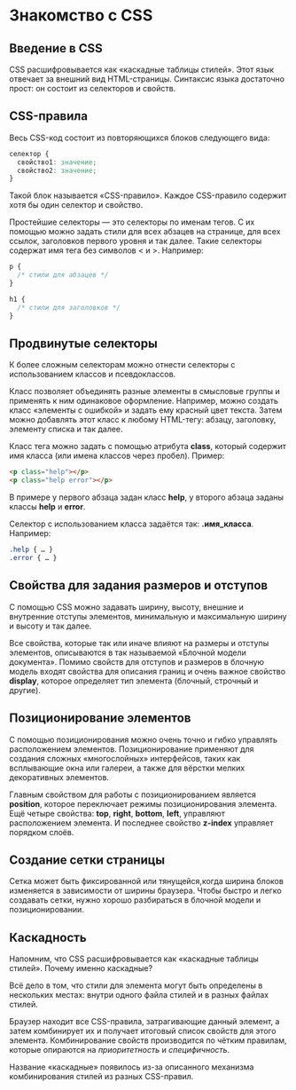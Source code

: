 # Знакомство с CSS

## Введение в CSS

CSS расшифровывается как «каскадные таблицы стилей». Этот язык отвечает за внешний вид HTML-страницы. Синтаксис языка достаточно прост: он состоит из селекторов и свойств.

## CSS-правила

Весь CSS-код состоит из повторяющихся блоков следующего вида:

```css
селектор {
  свойство1: значение;
  свойство2: значение;
}
```

Такой блок называется «CSS-правило». Каждое CSS-правило содержит хотя бы один селектор и свойство.

Простейшие селекторы — это селекторы по именам тегов. С их помощью можно задать стили для всех абзацев на странице, для всех ссылок, заголовков первого уровня и так далее. Такие селекторы содержат имя тега без символов < и >. Например:

```css
p {
  /* стили для абзацев */
}

h1 {
  /* стили для заголовков */
}

```

## Продвинутые селекторы

К более сложным селекторам можно отнести селекторы с использованием классов и псевдоклассов.

Класс позволяет объединять разные элементы в смысловые группы и применять к ним одинаковое оформление. Например, можно создать класс «элементы с ошибкой» и задать ему красный цвет текста. Затем можно добавлять этот класс к любому HTML-тегу: абзацу, заголовку, элементу списка и так далее.

Класс тега можно задать с помощью атрибута __class__, который содержит имя класса (или имена классов через пробел). Пример:

```html
<p class="help"></p>
<p class="help error"></p>
```

В примере у первого абзаца задан класс __help__, у второго абзаца заданы классы __help__ и __error__.

Селектор с использованием класса задаётся так: __.имя_класса__. Например:

```css
.help { … }
.error { … }
```

## Свойства для задания размеров и отступов

С помощью CSS можно задавать ширину, высоту, внешние и внутренние отступы элементов, минимальную и максимальную ширину и высоту и так далее.

Все свойства, которые так или иначе влияют на размеры и отступы элементов, описываются в так называемой «Блочной модели документа». Помимо свойств для отступов и размеров в блочную модель входят свойства для описания границ и очень важное свойство __display__, которое определяет тип элемента (блочный, строчный и другие).
 
## Позиционирование элементов

С помощью позиционирования можно очень точно и гибко управлять расположением элементов. Позиционирование применяют для создания сложных «многослойных» интерфейсов, таких как всплывающие окна или галереи, а также для вёрстки мелких декоративных элементов.

Главным свойством для работы с позиционированием является __position__, которое переключает режимы позиционирования элемента. Ещё четыре свойства: __top__, __right__, __bottom__, __left__, управляют расположением элемента. И последнее свойство __z-index__ управляет порядком слоёв.

## Создание сетки страницы

Сетка может быть фиксированной или тянущейся,когда ширина блоков изменяется в зависимости от ширины браузера. Чтобы быстро и легко создавать сетки, нужно хорошо разбираться в блочной модели и позиционировании.

## Каскадность

Напомним, что CSS расшифровывается как «каскадные таблицы стилей». Почему именно каскадные?

Всё дело в том, что стили для элемента могут быть определены в нескольких местах: внутри одного файла стилей и в разных файлах стилей.

Браузер находит все CSS-правила, затрагивающие данный элемент, а затем комбинирует их и получает итоговый список свойств для этого элемента. Комбинирование свойств производится по чётким правилам, которые опираются на *приоритетность* и *специфичность*.

Название «каскадные» появилось из-за описанного механизма комбинирования стилей из разных CSS-правил.